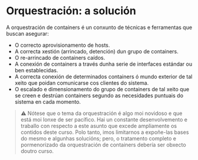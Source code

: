 # Orquestración: a solución

A orquestración de containers é un conxunto de técnicas e ferramentas que buscan asegurar:

- O correcto aprovisionamento de hosts.
- A correcta xestión (arrincado, detención) dun grupo de containers.
- O re-arrincado de containers caídos.
- A conexión de containers a través dunha serie de interfaces estándar ou ben establecidas.
- A correcta conexión de determinados containers ó mundo exterior de tal xeito que poidan comunicarse cos clientes do sistema. 
- O escalado e dimensionamento do grupo de containers de tal xeito que se creen e destrúan containers segundo as necesidades puntuais do sistema en cada momento.

> ⚠️ Nótese que o tema da orquestración é algo moi novidoso e que está moi lonxe de ser pacífico. Hai un constante desenvolvemento e traballo con respecto a este asunto que excede ampliamente os contidos deste curso. Polo tanto, imos limitarnos a expoñe-las bases do mesmo e algunhas solucións; pero, o tratamento completo e pormenorizado da orquestración de containers debería ser obxecto doutro curso.
